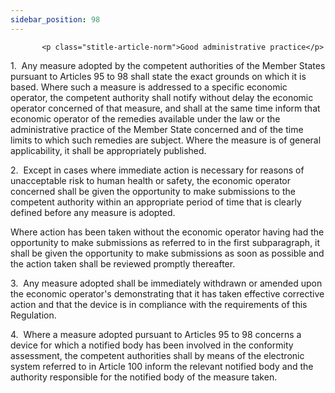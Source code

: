 ```yaml
---
sidebar_position: 98
---
```

           <p class="stitle-article-norm">Good administrative practice</p>
   <p class="norm">1.&nbsp;&nbsp;Any measure adopted by the competent 
authorities of the Member&nbsp;States pursuant to Articles&nbsp;95 to 98
 shall state the exact grounds on which it is based. Where such a 
measure is addressed to a specific economic operator, the competent 
authority shall notify without delay the economic operator concerned of 
that measure, and shall at the same time inform that economic operator 
of the remedies available under the law or the administrative practice 
of the Member&nbsp;State concerned and of the time limits to which such 
remedies are subject. Where the measure is of general applicability, it 
shall be appropriately published.</p>
   <p class="norm">2.&nbsp;&nbsp;Except in cases where immediate action 
is necessary for reasons of unacceptable risk to human health or safety,
 the economic operator concerned shall be given the opportunity to make 
submissions to the competent authority within an appropriate period of 
time that is clearly defined before any measure is adopted.</p>
   <p class="norm">Where action has been taken without the economic 
operator having had the opportunity to make submissions as referred to 
in the first subparagraph, it shall be given the opportunity to make 
submissions as soon as possible and the action taken shall be reviewed 
promptly thereafter.</p>
   <p class="norm">3.&nbsp;&nbsp;Any measure adopted shall be 
immediately withdrawn or amended upon the economic operator's 
demonstrating that it has taken effective corrective action and that the
 device is in compliance with the requirements of this Regulation.</p>
   <p class="norm">4.&nbsp;&nbsp;Where a measure adopted pursuant to 
Articles&nbsp;95 to 98 concerns a device for which a notified body has 
been involved in the conformity assessment, the competent authorities 
shall by means of the electronic system referred to in Article&nbsp;100 
inform the relevant notified body and the authority responsible for the 
notified body of the measure taken.</p>